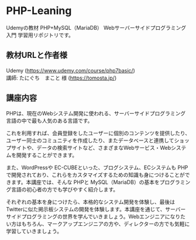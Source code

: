 # PHP-Leaning
Udemyの教材 PHP+MySQL（MariaDB） Webサーバーサイドプログラミング入門 学習用リポジトリです。

## 教材URLと作者様
Udemy (https://www.udemy.com/course/php7basic/)　<br>
講師: たにぐち　まこと 様 (https://tomosta.jp/)

## 講座内容
PHPは、現在のWebシステム開発に使われる、サーバーサイドプログラミング言語の中で最も人気のある言語です。

これを利用すれば、会員登録をしたユーザーに個別のコンテンツを提供したり、ユーザー同士のコミュニティを作成したり、またデータベースと連携してショップサイトや、データの検索サイトなど、さまざまなWebサービス・Webシステムを開発することができます。

また、WordPressや EC-CUBEといった、ブログシステム、ECシステムも PHPで開発されており、これらをカスタマイズするための知識も身につけることができます。本講座では、そんな PHPと MySQL（MariaDB）の基本をプログラミング言語の初心者の方でも学びやすく紹介します。

それぞれの基本を身につけたら、本格的なシステム開発を体験し、最後は Twitterに似た掲示板システムの開発を体験します。本講座を通じて、サーバーサイドプログラミングの世界を学んでいきましょう。Webエンジニアになりたい方はもちろん、マークアップエンジニアの方や、ディレクターの方でも気軽に学習していきましょう。
